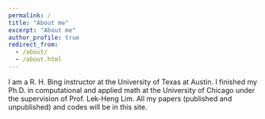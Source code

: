 ```yaml
---
permalink: /
title: "About me"
excerpt: "About me"
author_profile: true
redirect_from: 
  - /about/
  - /about.html
---
```


I am a R. H. Bing instructor at the University of Texas at Austin. I finished my Ph.D. in computational and applied math at the University of Chicago under the supervision of Prof. Lek-Heng Lim. All my papers (published and unpublished) and codes will be in this site.
